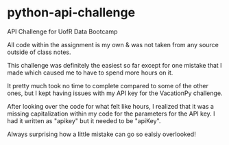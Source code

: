 # python-api-challenge
API Challenge for UofR Data Bootcamp

All code within the assignment is my own & was not taken from any source outside of class notes. 

This challenge was definitely the easiest so far except for one mistake that I made which caused me to have to spend more hours on it.

It pretty much took no time to complete compared to some of the other ones, but I kept having issues with my API key for the VacationPy challenge.

After looking over the code for what felt like hours, I realized that it was a missing capitalization within my code for the parameters for the API key. I had it written as "apikey" but it needed to be "apiKey". 

Always surprising how a little mistake can go so ealsiy overlooked!
